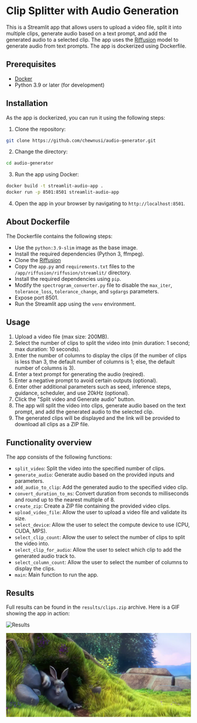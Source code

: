 # Clip Splitter with Audio Generation

This is a Streamlit app that allows users to upload a video file, split it into multiple clips, generate audio based on a text prompt, and add the generated audio to a selected clip. The app uses the [Riffusion](https://github.com/riffusion/riffusion-hobby) model to generate audio from text prompts. The app is dockerized using Dockerfile. 


## Prerequisites

- [Docker](https://docs.docker.com/get-docker/)
- Python 3.9 or later (for development)


## Installation

As the app is dockerized, you can run it using the following steps:

1. Clone the repository:

```bash
git clone https://github.com/chewnusi/audio-generator.git
```
2. Change the directory:
```bash
cd audio-generator
```
3. Run the app using Docker:
```bash
docker build -t streamlit-audio-app .
docker run -p 8501:8501 streamlit-audio-app
```
4. Open the app in your browser by navigating to `http://localhost:8501`.

## About Dockerfile

The Dockerfile contains the following steps:
- Use the `python:3.9-slim` image as the base image.
- Install the required dependencies (Python 3, ffmpeg).
- Clone the [Riffusion](https://github.com/riffusion/riffusion-hobby)
- Copy the `app.py` and `requirements.txt` files to the `/app/riffusion/riffusion/streamlit/` directory.
- Install the required dependencies using `pip`.
- Modify the `spectrogram_converter.py` file to disable the `max_iter`, `tolerance_loss`, `tolerance_change`, and `sgdargs` parameters.
- Expose port 8501.
- Run the Streamlit app using the `venv` environment.

## Usage

1. Upload a video file (max size: 200MB).
2. Select the number of clips to split the video into (min duration: 1 second; max duration: 10 seconds).
3. Enter the number of columns to display the clips (if the number of clips is less than 3, the default number of columns is 1; else, the default number of columns is 3).
4. Enter a text prompt for generating the audio (reqired).
5. Enter a negative prompt to avoid certain outputs (optional).
6. Enter other additional parameters such as seed, inference steps, guidance, scheduler, and use 20kHz (optional).
7. Click the "Split video and Generate audio" button.
8. The app will split the video into clips, generate audio based on the text prompt, and add the generated audio to the selected clip.
9. The generated clips will be displayed and the link will be provided to download all clips as a ZIP file.


## Functionality overview

The app consists of the following functions:
- `split_video`: Split the video into the specified number of clips.
- `generate_audio`: Generate audio based on the provided inputs and parameters.
- `add_audio_to_clip`: Add the generated audio to the specified video clip.
- `convert_duration_to_ms`: Convert duration from seconds to milliseconds and round up to the nearest multiple of 8.
- `create_zip`: Create a ZIP file containing the provided video clips.
- `upload_video_file`: Allow the user to upload a video file and validate its size.
- `select_device`: Allow the user to select the compute device to use (CPU, CUDA, MPS).
- `select_clip_count`: Allow the user to select the number of clips to split the video into.
- `select_clip_for_audio`: Allow the user to select which clip to add the generated audio track to.
- `select_column_count`: Allow the user to select the number of columns to display the clips.
- `main`: Main function to run the app.


## Results

Full results can be found in the `results/clips.zip` archive. Here is a GIF showing the app in action:

![Results](results/results_gif.gif)

[![Watch the video](results/image.png)](https://github.com/chewnusi/audio-generator/blob/master/results/clip_1_with_audio.mp4)


